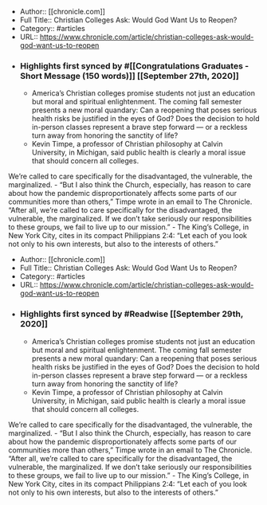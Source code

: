 - Author:: [[chronicle.com]]
- Full Title:: Christian Colleges Ask: Would God Want Us to Reopen?
- Category:: #articles
- URL:: https://www.chronicle.com/article/christian-colleges-ask-would-god-want-us-to-reopen
- ### Highlights first synced by #[[Congratulations Graduates - Short Message (150 words)]] [[September 27th, 2020]]
    - America’s Christian colleges promise students not just an education but moral and spiritual enlightenment. The coming fall semester presents a new moral quandary: Can a reopening that poses serious health risks be justified in the eyes of God? Does the decision to hold in-person classes represent a brave step forward — or a reckless turn away from honoring the sanctity of life? 
    - Kevin Timpe, a professor of Christian philosophy at Calvin University, in Michigan, said public health is clearly a moral issue that should concern all colleges.

We’re called to care specifically for the disadvantaged, the vulnerable, the marginalized. 
    - “But I also think the Church, especially, has reason to care about how the pandemic disproportionately affects some parts of our communities more than others,” Timpe wrote in an email to The Chronicle. “After all, we’re called to care specifically for the disadvantaged, the vulnerable, the marginalized. If we don’t take seriously our responsibilities to these groups, we fail to live up to our mission.” 
    - The King’s College, in New York City, cites in its compact Philippians 2:4: “Let each of you look not only to his own interests, but also to the interests of others.” 
- Author:: [[chronicle.com]]
- Full Title:: Christian Colleges Ask: Would God Want Us to Reopen?
- Category:: #articles
- URL:: https://www.chronicle.com/article/christian-colleges-ask-would-god-want-us-to-reopen
- ### Highlights first synced by #Readwise [[September 29th, 2020]]
    - America’s Christian colleges promise students not just an education but moral and spiritual enlightenment. The coming fall semester presents a new moral quandary: Can a reopening that poses serious health risks be justified in the eyes of God? Does the decision to hold in-person classes represent a brave step forward — or a reckless turn away from honoring the sanctity of life? 
    - Kevin Timpe, a professor of Christian philosophy at Calvin University, in Michigan, said public health is clearly a moral issue that should concern all colleges.

We’re called to care specifically for the disadvantaged, the vulnerable, the marginalized. 
    - “But I also think the Church, especially, has reason to care about how the pandemic disproportionately affects some parts of our communities more than others,” Timpe wrote in an email to The Chronicle. “After all, we’re called to care specifically for the disadvantaged, the vulnerable, the marginalized. If we don’t take seriously our responsibilities to these groups, we fail to live up to our mission.” 
    - The King’s College, in New York City, cites in its compact Philippians 2:4: “Let each of you look not only to his own interests, but also to the interests of others.” 
